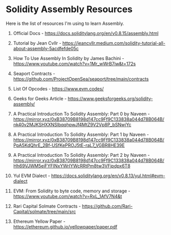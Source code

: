 # Solidity Assembly Resources

Here is the list of resources I'm using to learn Assembly.

1. Official Docs - https://docs.soliditylang.org/en/v0.8.15/assembly.html

2. Tutorial by Jean Cvllr - https://jeancvllr.medium.com/solidity-tutorial-all-about-assembly-5acdfefde05c

3. How To Use Assembly In Solidity by James Bachini - https://www.youtube.com/watch?v=1Mr_wWrB7iw&t=172s

4. Seaport Contracts - https://github.com/ProjectOpenSea/seaport/tree/main/contracts

5. List Of Opcodes - https://www.evm.codes/

6. Geeks for Geeks Article - https://www.geeksforgeeks.org/solidity-assembly/

7. A Practical Introduction To Solidity Assembly: Part 0 by Naveen - https://mirror.xyz/0xB38709B8198d147cc9Ff9C133838a044d78B064B/nk40v2MJKSHXXNSlbqqhpwJf4MtZ9V2Vp8P_bSNwjYc

8. A Practical Introduction To Solidity Assembly: Part 1 by Naveen - https://mirror.xyz/0xB38709B8198d147cc9Ff9C133838a044d78B064B/PpA5KdQhrE_2Bf-USfKePROJ5tE-raL7_VGBR8HE39E

9. A Practical Introduction To Solidity Assembly: Part 2 by Naveen - https://mirror.xyz/0xB38709B8198d147cc9Ff9C133838a044d78B064B/Hh69VJWM5eiFYFINxYWrIYWcRRtPm8tw3VFjpdpx6T8

10. Yul EVM Dialect - https://docs.soliditylang.org/en/v0.8.13/yul.html#evm-dialect

11. EVM: From Solidity to byte code, memory and storage - https://www.youtube.com/watch?v=RxL_1AfV7N4&t

12. Rari Capital Solmate Contracts - https://github.com/Rari-Capital/solmate/tree/main/src

13. Ethereum Yellow Paper - https://ethereum.github.io/yellowpaper/paper.pdf
